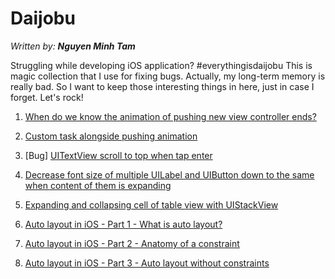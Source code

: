 # Daijobu

*Written by: __Nguyen Minh Tam__*

Struggling while developing iOS application? #everythingisdaijobu This is magic collection that I use for fixing bugs. Actually, my long-term memory is really bad. So I want to keep those interesting things in here, just in case I forget. Let's rock!

1. [When do we know the animation of pushing new view controller ends?](https://github.com/nmint8m/daijobu/blob/master/Documents/PushViewControllerCompletion.md)

2. [Custom task alongside pushing animation](https://github.com/nmint8m/daijobu/blob/master/Documents/PushViewControllerCompletion.md)

3. [Bug] [UITextView scroll to top when tap enter](https://github.com/nmint8m/daijobu/blob/master/Documents/BugUITextViewScrollToTopWhenTapEnter.md)

4. [Decrease font size of multiple UILabel and UIButton down to the same when content of them is expanding](https://github.com/nmint8m/daijobu/blob/master/Documents/DecreaseFontSizeOfMultipleUILabelAndUIButtonDownToTheSame.md)

5. [Expanding and collapsing cell of table view with UIStackView](https://github.com/nmint8m/daijobu/blob/master/Documents/ExpandingCellWithUIStackView.md) 

6. [Auto layout in iOS - Part 1 - What is auto layout?](https://github.com/nmint8m/daijobu/blob/master/Documents/AutoLayoutIniOS-Part1.md)

7. [Auto layout in iOS - Part 2 - Anatomy of a constraint](https://github.com/nmint8m/daijobu/blob/master/Documents/AutoLayoutIniOS-Part2.md)

8. [Auto layout in iOS - Part 3 - Auto layout without constraints](https://github.com/nmint8m/daijobu/blob/master/Documents/AutoLayoutIniOS-Part3.md)
